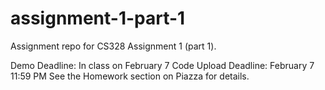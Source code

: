 # assignment-1-part-1
Assignment repo for CS328 Assignment 1 (part 1).

Demo Deadline: In class on February 7
Code Upload Deadline: February 7 11:59 PM
See the Homework section on Piazza for details.
